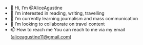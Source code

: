 - 👋 Hi, I’m @AliceAgustine
- 👀 I’m interested in reading, writing, travelling
- 🌱 I’m currently learning journalism and mass communication
- 💞️ I’m looking to collaborate on travel content
- 📫 How to reach me You can reach to me via my email (aliceagustine11@gmail.com)

<!---
AliceAgustine/AliceAgustine is a ✨ special ✨ repository because its `README.md` (this file) appears on your GitHub profile.
You can click the Preview link to take a look at your changes.
--->

